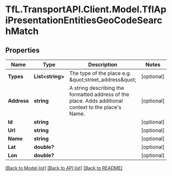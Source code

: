 # TfL.TransportAPI.Client.Model.TflApiPresentationEntitiesGeoCodeSearchMatch
## Properties

Name | Type | Description | Notes
------------ | ------------- | ------------- | -------------
**Types** | **List&lt;string&gt;** | The type of the place e.g. \&quot;street_address\&quot; | [optional] 
**Address** | **string** | A string describing the formatted address of the place. Adds additional context to the place&#39;s Name. | [optional] 
**Id** | **string** |  | [optional] 
**Url** | **string** |  | [optional] 
**Name** | **string** |  | [optional] 
**Lat** | **double?** |  | [optional] 
**Lon** | **double?** |  | [optional] 

[[Back to Model list]](../../TfL.TransportAPI.Client/docs/README.md#documentation-for-models) [[Back to API list]](../../TfL.TransportAPI.Client/docs/README.md#documentation-for-api-endpoints) [[Back to README]](../../TfL.TransportAPI.Client/docs/README.md)


